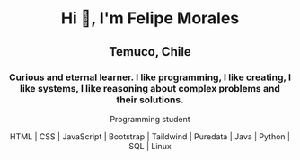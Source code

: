 <h1 align="center">Hi 👋, I'm Felipe Morales</h1>
<h2 align="center">Temuco, Chile</h1>
<h3 align="center">Curious and eternal learner. I like programming, I like creating, I like systems, I like reasoning about complex problems and their solutions.</h3>

<p align="center">Programming student</p>

<p align="center">HTML | CSS | JavaScript | Bootstrap | Taildwind | Puredata | Java | Python | SQL | Linux</p>


